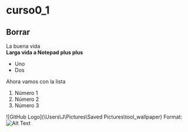 # curso0_1
## Borrar
La buena vida  
**Larga vida a Notepad plus plus**
* Uno
* Dos

Ahora vamos con la lista  
1. Número 1
2. Número 2
3. Número 3

![GitHub Logo](\Users\J\Pictures\Saved Pictures\tool_wallpaper)
Format: ![Alt Text](url)